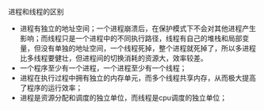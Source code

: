进程和线程的区别
- 进程有独立的地址空间；一个进程崩溃后，在保护模式下不会对其他进程产生影响；而线程只是一个进程中的不同执行路径，线程有自己的堆栈和局部变量，但没有单独的地址空间，一个线程死掉，整个进程就死掉了，所以多进程比多线程要健壮，但进程间的切换消耗的资源大，效率较差。
- 一个程序至少有一个进程，一个进程至少有一个线程；
- 进程在执行过程中拥有独立的内存单元，而多个线程共享内存，从而极大提高了程序的运行效率；
- 进程是资源分配和调度的独立单位，而线程是cpu调度的独立单位；

